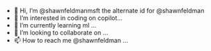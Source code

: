 - 👋 Hi, I’m @shawnfeldmanmsft the alternate id for @shawnfeldman
- 👀 I’m interested in coding on copilot...
- 🌱 I’m currently learning ml ...
- 💞️ I’m looking to collaborate on ...
- 📫 How to reach me @shawnfeldman ...
 
